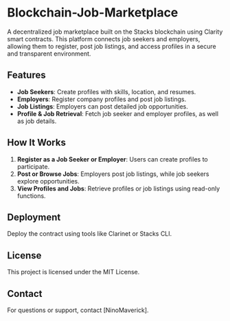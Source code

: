 # Blockchain-Job-Marketplace

A decentralized job marketplace built on the Stacks blockchain using Clarity smart contracts. This platform connects job seekers and employers, allowing them to register, post job listings, and access profiles in a secure and transparent environment.

## Features
- **Job Seekers**: Create profiles with skills, location, and resumes.
- **Employers**: Register company profiles and post job listings.
- **Job Listings**: Employers can post detailed job opportunities.
- **Profile & Job Retrieval**: Fetch job seeker and employer profiles, as well as job details.

## How It Works
1. **Register as a Job Seeker or Employer**: Users can create profiles to participate.
2. **Post or Browse Jobs**: Employers post job listings, while job seekers explore opportunities.
3. **View Profiles and Jobs**: Retrieve profiles or job listings using read-only functions.

## Deployment
Deploy the contract using tools like Clarinet or Stacks CLI.

## License
This project is licensed under the MIT License.

## Contact
For questions or support, contact [NinoMaverick].

